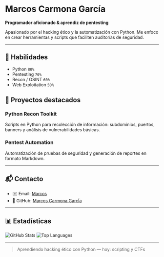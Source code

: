 # Marcos Carmona García
**Programador aficionado & aprendiz de pentesting**

Apasionado por el hacking ético y la automatización con Python. Me enfoco en crear herramientas y scripts que faciliten auditorías de seguridad.

---

## 🐍 Habilidades

- Python `80%`
- Pentesting `70%`
- Recon / OSINT `60%`
- Web Exploitation `50%`

## 🚀 Proyectos destacados

### Python Recon Toolkit
Scripts en Python para recolección de información: subdominios, puertos, banners y análisis de vulnerabilidades básicas.

### Pentest Automation
Automatización de pruebas de seguridad y generación de reportes en formato Markdown.

---

## 📬 Contacto

- ✉️ Email: [Marcos](mailto:maervca2@icloud.com)
- 🐙 GitHub: [Marcos Carmona GarcÍa](https://github.com/MarcosCarmonaGarcia)


---

## 📊 Estadísticas

![GitHub Stats](https://github-readme-stats.vercel.app/api?username=MarcosCarmonaGarcia&show_icons=true&theme=dark)
![Top Languages](https://github-readme-stats.vercel.app/api/top-langs/?username=MarcosCarmonaGarcia&layout=compact&theme=dark)

---

> Aprendiendo hacking ético con Python — hoy: scripting y CTFs

